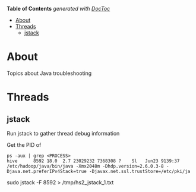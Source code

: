 <!-- START doctoc generated TOC please keep comment here to allow auto update -->
<!-- DON'T EDIT THIS SECTION, INSTEAD RE-RUN doctoc TO UPDATE -->
**Table of Contents**  *generated with [DocToc](https://github.com/thlorenz/doctoc)*

- [About](#about)
- [Threads](#threads)
  - [jstack](#jstack)

<!-- END doctoc generated TOC please keep comment here to allow auto update -->

# About

Topics about Java troubleshooting

# Threads

## jstack
Run jstack to gather thread debug information

Get the PID of <PROCESS>
```
ps -aux | grep <PROCESS>
hive      8592 18.0  2.7 23029232 7368308 ?    Sl   Jun23 9139:37 /etc/hadoop/java/bin/java -Xmx2048m -Dhdp.version=2.6.0.3-8 -Djava.net.preferIPv4Stack=true -Djavax.net.ssl.trustStore=/etc/pki/ja
```
  
sudo jstack -F 8592 > /tmp/hs2_jstack_1.txt
